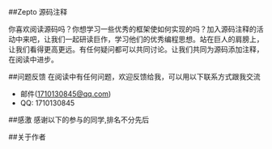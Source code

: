 ##Zepto 源码注释

你喜欢阅读源码吗？你想学习一些优秀的框架使如何实现的吗？加入源码注释的活动中来吧，让我们一起研读巨作，学习他们的优秀编程思想。站在巨人的肩膀上，让我们看得更高更远。有任何疑问都可以共同讨论。让我们共同为源码添加注释，在阅读中进步。

##问题反馈
在阅读中有任何问题，欢迎反馈给我，可以用以下联系方式跟我交流

* 邮件(1710130845@qq.com)
* QQ: 1710130845


##感激
感谢以下的参与的同学,排名不分先后



##关于作者
